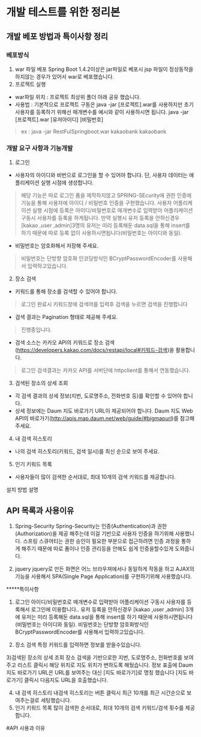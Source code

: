 # 개발 테스트를 위한 정리본

## 개발 베포 방법과 특이사항 정리

### 베포방식 
1. war 파일 베포 
Spring Boot 1.4.2이상은 jar파일로 베포시 jsp 파일이 정상동작을 하지않는 경우가 있어서 war로 베포했습니다. 
2. 프로젝트 실행
- war파일 위치 : 프로젝트 최상위 폴더 아래 공유 했습니다.
- 사용법 : 기본적으로 프로젝트 구동은 java -jar [프로젝트].war를 사용하지만 
초기 사용자를 등록하기 위해선 매개변수를 예시와 같이 사용하시면 됩니다. 
java -jar [프로젝트].war [유저아이디] [비밀번호] 
> ex : java -jar RestFulSpringboot.war kakaobank kakaobank
### 개발 요구 사항과 기능개발
1. 로그인
- 사용자의 아이디와 비번으로 로그인을 할 수 있어야 합니다. 단, 사용자 데이터는 애플리케이션 실행 시점에 생성합니다.
> 해당 기능은 따로 로그인 폼을 제작하지않고 SPRING-SEcurity에 권한 인증에 기능을 통해 사용자에 아이디 / 비밀번호 인증을 구현했습니다.
> 사용자 어플리케이션 실행 시점에 등록은 아이디/비밀번호로 매개변수로 입력받아 어플리케이션 구동시 사용자를 등록을 하게됩니다.
만약 실행시 유저 등록을 안하신경우 [kakao ,user ,admin]3명의 유저는 미리 등록해둔 data.sql을 통해 insert를 하기 때문에 따로 등록 없이 사용하시면됩니다(비밀번호는 아이디와 동일).
- 비밀번호는 암호화해서 저장해 주세요.
> 비밀번호는 단방향 암호화 인코딩방식인 BCryptPasswordEncoder를 사용해서 입력하고있습니다.

2. 장소 검색
- 키워드를 통해 장소를 검색할 수 있어야 합니다.
> 로그인 완료시 키워드창에 검색어를 입력후 검색을 누르면 검색을 진행합니다
- 검색 결과는 Pagination 형태로 제공해 주세요.
> 진행중입니다.
- 검색 소스는 카카오 API의 키워드로 장소 검색(https://developers.kakao.com/docs/restapi/local#키워드-검색)을 활용합니다.
> 로그인 검색결과는 카카오 API를  서버단에 httpclient를 통해서 연동했습니다.

3. 검색된 장소의 상세 조회
- 각 검색 결과의 상세 정보(지번, 도로명주소, 전화번호 등)를 확인할 수 있어야 합니다.
- 상세 정보에는 Daum 지도 바로가기 URL이 제공되어야 합니다.
Daum 지도 Web API의 바로가기(http://apis.map.daum.net/web/guide/#bigmapurl)를 참고해 주세요.

4. 내 검색 히스토리
- 나의 검색 히스토리(키워드, 검색 일시)를 최신 순으로 보여 주세요.

5. 인기 키워드 목록
- 사용자들이 많이 검색한 순서대로, 최대 10개의 검색 키워드를 제공합니다.


설치 방법 설명 

## API 목록과 사용이유

1. Spring-Security
Spring-Security는 인증(Authentication)과 권한(Authorization)을 제공 해주는데 이걸 기반으로 사용자 인증을 하기위해 사용했니다.
스프링 스큐어티는 권한 승인이 필요한 부분으로 접근하려면 인증 과정을 통하게 해주기 때문에 따로 폼이나 인증 관리등을 안해도 쉽게 인증을할수있게 도와줍니다.

2. jquery 
jquery로 만든 화면은 어느 브라우져에서나 동일하게 작동을 하고 AJAX의 기능을 사용해서 SPA(Single Page Application)를 구현하기위해 사용했습니다.


*****특이사항

1) 로그인 
아이디/비밀번호로 매개변수로 입력받아 어플리케이션 구동시 사용자를 등록해서 로그인에 이용합니다..
유저 등록을 안하신경우 [kakao ,user ,admin] 3개에 유저는 미리 등록해둔 data.sql을 통해 insert를 하기 때문에 사용하시면됩니다(비밀번호는 아이디와 동일).
비밀번호는 단방향 암호화방식인 BCryptPasswordEncoder를 사용해서 입력하고있습니다.

2) 장소 검색
특정 키워드를 입력하면 정보를 받을수있습니다.

3)검색된 장소의 상세 조회
장소 검색을 기반으로한 지번, 도로명주소, 전화번호를 보여주고 리스트 클릭시 해당 위치로 지도 위치가 변하도록 해뒀습니다.
정보 표출에 Daum 지도 바로가기 URL은  URL를 보여주는 대신 [지도 바로가기]로 명칭 했습니다 [지도 바로가기] 클릭시 다음지도 URL을 호출했습니다.

4) 내 검색 히스토리
내검색 히스토리는 버튼 클릭시 최근 10개를 최근 시간순으로 보여주는걸로 세팅했습니다.
5) 인기 키워드 목록
많이 검색한 순서대로, 최대 10개의 검색 키워드/검색 횟수를 제공합니다.

#API 사용과 이유